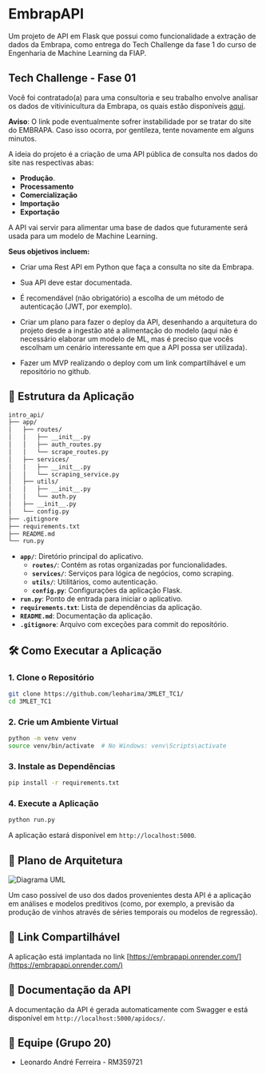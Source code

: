 # EmbrapAPI

Um projeto de API em Flask que possui como funcionalidade a extração de dados da Embrapa, 
como entrega do Tech Challenge da fase 1 do curso de Engenharia de Machine Learning da FIAP.

## Tech Challenge - Fase 01

Você foi contratado(a) para uma consultoria e seu trabalho envolve
analisar os dados de vitivinicultura da Embrapa, os quais estão disponíveis [aqui](http://vitibrasil.cnpuv.embrapa.br/index.php?opcao=opt_01).

**Aviso**: O link pode eventualmente sofrer instabilidade por se tratar do site do
EMBRAPA. Caso isso ocorra, por gentileza, tente novamente em alguns
minutos.

A ideia do projeto é a criação de uma API pública de consulta nos dados
do site nas respectivas abas:
- **Produção**.
- **Processamento**
- **Comercialização**
- **Importação**
- **Exportação**

A API vai servir para alimentar uma base de dados que futuramente será
usada para um modelo de Machine Learning.

**Seus objetivos incluem:**

- Criar uma Rest API em Python que faça a consulta no site da Embrapa.

- Sua API deve estar documentada.

- É recomendável (não obrigatório) a escolha de um método de
autenticação (JWT, por exemplo).

- Criar um plano para fazer o deploy da API, desenhando a arquitetura
do projeto desde a ingestão até a alimentação do modelo (aqui não é
necessário elaborar um modelo de ML, mas é preciso que vocês
escolham um cenário interessante em que a API possa ser utilizada).

- Fazer um MVP realizando o deploy com um link compartilhável e um
repositório no github.

## 📁 Estrutura da Aplicação

```bash
intro_api/
├── app/
│   ├── routes/
│   │   ├── __init__.py
│   │   ├── auth_routes.py
│   │   └── scrape_routes.py
│   ├── services/
│   │   ├── __init__.py
│   │   └── scraping_service.py
│   ├── utils/
│   │   ├── __init__.py
│   │   └── auth.py
│   ├── __init__.py
│   └── config.py
├── .gitignore
├── requirements.txt
├── README.md
└── run.py
```

- **`app/`**: Diretório principal do aplicativo.
  - **`routes/`**: Contém as rotas organizadas por funcionalidades.
  - **`services/`**: Serviços para lógica de negócios, como scraping.
  - **`utils/`**: Utilitários, como autenticação.
  - **`config.py`**: Configurações da aplicação Flask.
- **`run.py`**: Ponto de entrada para iniciar o aplicativo.
- **`requirements.txt`**: Lista de dependências da aplicação.
- **`README.md`**: Documentação da aplicação.
- **`.gitignore`**: Arquivo com exceções para commit do repositório.

## 🛠️ Como Executar a Aplicação

### 1. Clone o Repositório

```bash
git clone https://github.com/leoharima/3MLET_TC1/
cd 3MLET_TC1
```

### 2. Crie um Ambiente Virtual

```bash
python -m venv venv
source venv/bin/activate  # No Windows: venv\Scripts\activate
```

### 3. Instale as Dependências

```bash
pip install -r requirements.txt
```

### 4. Execute a Aplicação

```bash
python run.py
```

A aplicação estará disponível em `http://localhost:5000`.

## 📐 Plano de Arquitetura

![Diagrama UML](http://www.plantuml.com/plantuml/png/ZPGzRzim441t_eg3vnJUEnJvQ18Ka077Jf6Xw72XBWvXcbIFnwP5qVzU7oF8QY8QNWn9llT4YGywJu8iUUSDMeaCNnEnCVeB7px1bNSK13x2YdvaIc9CXtQB6u9P4x65I_GOBF4C_XW0W6__NOMhkEjYe23VpTyH-a2Fi2R-EU9kSt0sSgWX5rtddKLnCGpCZSUqXOlbbnhq6GKVCT50B6EI3TFwhgaXb_k3t0t0wsbPhBDqz7aiO-V2ve0IPd5FsQzZxewj4DOIUNysaELYWrk2EPJZ1sHwZZdHKStITUHTE7YkxnjOShIKKWrSe7tU8z0GSXYlVj708hRaQ-2AKlQI3c-MgNLMj-VjlLuJqfXcbJXcexxgCofuNucoDv5VaDl1CJcc-4GmolVlQE2dvrGmrOyQxZBnRvYNdQIoPwOogvPQL6hg_okA-ZegRQcWTDYleJwdaXCoKsF_K2jywQMdSNg7oG1LUVrB6AsSmJrZI4-HTsUW6szgYDhU9QagDRW0S-W3D9DZYayMgePR2iGe17tJfZAg5lqkbbebSnY0Smfjtlb_)

Um caso possível de uso dos dados provenientes desta API é a aplicação em análises e modelos preditivos (como, por exemplo, a previsão da produção de vinhos através de séries temporais ou modelos de regressão).

## 🔗 Link Compartilhável

A aplicação está implantada no link [https://embrapapi.onrender.com/](https://embrapapi.onrender.com/)

## 📖 Documentação da API

A documentação da API é gerada automaticamente com Swagger e está disponível em `http://localhost:5000/apidocs/`.

## 🤝 Equipe (Grupo 20)
- Leonardo André Ferreira - RM359721
